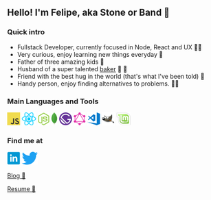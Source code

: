 ## Hello! I'm Felipe, aka Stone or Band 🖖

### Quick intro
- Fullstack Developer, currently focused in Node, React and UX 👨‍💻
- Very curious, enjoy learning new things everyday 📖
- Father of three amazing kids 🚸
- Husband of a super talented [baker](https://deulicias.com) 🍰 💝
- Friend with the best hug in the world (that's what I've been told) 🤗
- Handy person, enjoy finding alternatives to problems. 👨‍🔧
  
### Main Languages and Tools

![JavaScript](https://raw.githubusercontent.com/fbandeirac/fbandeirac/master/icons/js.png "JavaScript")
![ReactJS](https://raw.githubusercontent.com/fbandeirac/fbandeirac/master/icons/react.png "React")
![NodeJs](https://raw.githubusercontent.com/fbandeirac/fbandeirac/master/icons/node.png "NodeJS")
![MongoDB](https://raw.githubusercontent.com/fbandeirac/fbandeirac/master/icons/mongodb.png "MongoDB")
![GatsbyJS](https://raw.githubusercontent.com/fbandeirac/fbandeirac/master/icons/gatsbyjs.png "GatsbyJS")
![GraphQl](https://raw.githubusercontent.com/fbandeirac/fbandeirac/master/icons/graphql.png "GraphQl")
![VSCode](https://raw.githubusercontent.com/fbandeirac/fbandeirac/master/icons/vscode.png "VSCode")
![Gimp](https://raw.githubusercontent.com/fbandeirac/fbandeirac/master/icons/gimp.png "Gimp")
![Linux Mint](https://raw.githubusercontent.com/fbandeirac/fbandeirac/master/icons/lmint.png "Linux Mint")

### Find me at

[![LinkedIn](https://raw.githubusercontent.com/fbandeirac/fbandeirac/master/icons/linkedin.png "LinkedIn Profile")](https://www.linkedin.com/in/fbandeirac)
[![Twitter](https://raw.githubusercontent.com/fbandeirac/fbandeirac/master/icons/twitter.png "Twitter Profile")](https://www.twitter.com/real_stone)

[Blog 📰](https://stoneworks.dev/)

[Resume 📄](https://fbandeirac.github.io/)
